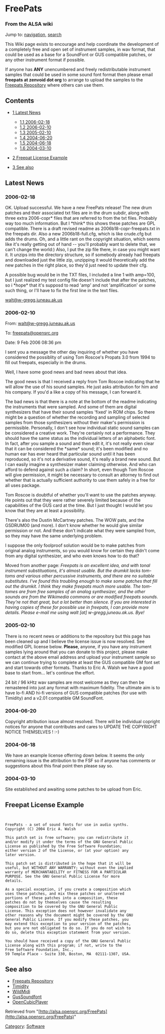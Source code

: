 FreePats
========

### From the ALSA wiki

Jump to: [navigation](#mw-head), [search](#p-search)

This Wiki page exists to encourage and help coordinate the development
of a completely free and open set of instrument samples, in wav format,
that could be used as a base for a SoundFont or GUS compatible patches,
or any other instrument format if possible.

If anyone has **ANY** unencumbered and freely redistributable instrument
samples that could be used in some sound font format then please email
**freepats at zenvoid dot org** to arrange to upload the samples to the
[Freepats Repository](http://freepats.zenvoid.org) where others can use
them.

Contents
--------

-   [1 Latest News](#Latest_News)
    -   [1.1 2006-02-18](#2006-02-18)
    -   [1.2 2006-02-10](#2006-02-10)
    -   [1.3 2005-02-10](#2005-02-10)
    -   [1.4 2004-06-20](#2004-06-20)
    -   [1.5 2004-06-18](#2004-06-18)
    -   [1.6 2004-03-10](#2004-03-10)

-   [2 Freepat License Example](#Freepat_License_Example)
-   [3 See also](#See_also)

Latest News
-----------

### 2006-02-18

OK. Upload successful. We have a new FreePats release! The new drum
patches and their associated txt files are in the drum subdir, along
with three extra 2006-copr\* files that are referred to from the txt
files. Probably way too much information. But I \*think\* this shows
these patches are GPL compatible. There is a draft revised readme as
2006b18-copr-freepats.txt in the freepats dir. Also a new
2006b18-full.cfg, which is like crude.cfg but adds the drums. Oh, and a
little rant on the copyright situation, which seems like it's really
getting out of hand -- you'll probably want to delete that, we can't
change the world:) Also, I put the zip file there, in case you might
want it. It unzips into the directory structure, so if somebody already
had freepats and downloaded just the little zip, unzipping it would
theoretically add the new patches in the right place, so they'd just
need to update their cfg.

A possible bug would be in the TXT files, I included a line 1 with
amp=100, but I just realized my test config file doesn't include that
after the patches, so i \*hope\* that it's supposd to read 'amp' and not
'amplification' or some such thing, or I'll have to fix the first line
in the text files.

walt@w-gregg.juneau.ak.us

### 2006-02-10

From: walt@w-gregg.juneau.ak.us

To: freepats@opensrc.org

Date: 9 Feb 2006 08:36 pm

I sent you a message the other day inquiring of whether you have
considered the possiblity of using Tom Roscoe's Propats 3.0 from 1994 to
fill out freepats, especially in the drums.

Well, I have some good news and bad news about that idea.

The good news is that I received a reply from Tom Roscoe indicating that
he will allow the use of his sound samples. He just asks attribution for
him and his company. If you'd a like a copy of his message, I can
forward it.

The bad news is that there is a note at the bottom of the readme
indicating the instruments that were sampled. And some of them are
digital synthesizers that have their sound samples 'fixed' in ROM chips.
So there might be a question of whether the recording and sampling of
selected samples from those synthesizers without their maker's
permission is permissible. Personally, I don't see how individual static
sound samples can be considered a creative work. They're certainly not a
performance. They should have the same status as the individual letters
of an alphabetic font. In fact, after you sample a sound and then edit
it, it's not really even clear that it can be considered the \*same\*
sound; it's been modified and no human ear has ever heard that
particular sound until it has been reproduced, so it's not a derivative
sound, it's really a brand new sound. But I can easily imagine a
synthesizer maker claiming otherwise. And who can afford to defend
against such a claim? In short, even though Tom Roscoe will give
permission, it might be necessary to consult an attorney to find out
whether that is actually sufficient authority to use them safely in a
free for all uses package.

Tom Roscoe is doubtful of whether you'll want to use the patches anyway.
He points out that they were rather severely limited because of the
capabilities of the GUS card at the time. But I just thought I would let
you know that they are at least a possibility.

There's also the Dustin McCartney patches. The WOW pats, and the
GSDRUM00 (and more). I don't know whether he would give similar
permission or not. And these don't indicate what they were sampled from,
so they may have the same underlying problem.

I suppose the only foolproof solution would be to make patches from
original analog instruments, so you would know for certain they didn't
come from any digital synthesizer, and who even knows how to do that?

Moved from another page: *Freepats is an excellent idea, and with tonal
instrument substituations, it's almost usable. But the drumkit lacks
tom-toms and various other percussive instruments, and there are no
suitable substitutes. I've found this troubling enough to make some
patches that fill out the drumkit. I think they make freepats much more
usable. The tom-tomes are from free samples of an analog synthesizer,
and the other sounds are from the Wikimedia commons or are modified
freepats sounds. They're not that great, but a lot better than silence.
If you are interested in having copies of these for possible use in
freepats, I can provide more details. Please e-mail me using walt [at]
w-gregg.juneau.ak.us. Bye!*

### 2005-02-10

There is no recent news or additions to the repository but this page has
been cleaned up and I believe the license issue is now resolved. See
modified GPL license below. **Please**, anyone, if you have any
instrument samples lying around that you can donate to this project,
please make contact at the above email address and upload your
instrument sample so we can continue trying to complete at least the GUS
compatible GM font set and start towards other formats. Thanks to Eric
A. Walsh we have a good base to start from... let's continue the effort.

24 bit / 96 kHtz wav samples are most welcome as they can then be
remastered into just any format with maximum fidelity. The ultimate aim
is to have lo-fi AND hi-fi versions of GUS compatible patches (for use
with Timidity) and a v2.01 compatible GM SoundFont.

### 2004-06-20

Copyright attribution issue almost resolved. There will be individual
copright notices for anyone that contributes and cares to UPDATE THE
COPYRIGHT NOTICE THEMSELVES ! :-)

### 2004-06-18

We have an example license offerring down below. It seems the only
remaining issue is the attribution to the FSF so if anyone has comments
or suggestions about this final point then please say so.

### 2004-03-10

Site established and awaiting some patches to be upload from Eric.

Freepat License Example
-----------------------

` `

    FreePats - a set of sound fonts for use in audio synths.
    Copyright (C) 2004 Eric A. Walsh

    This patch set is free software; you can redistribute it
    and/or modify it under the terms of the GNU General Public
    License as published by the Free Software Foundation;
    either version 2 of the License, or (at your option) any
    later version.

    This patch set is distributed in the hope that it will be
    useful, but WITHOUT ANY WARRANTY; without even the implied
    warranty of MERCHANTABILITY or FITNESS FOR A PARTICULAR
    PURPOSE. See the GNU General Public License for more
    details.

    As a special exception, if you create a composition which
    uses these patches, and mix these patches or unaltered
    portions of these patches into a composition, these
    patches do not by themselves cause the resulting
    composition to be covered by the GNU General Public
    License. This exception does not however invalidate any
    other reasons why the document might be covered by the GNU
    General Public License. If you modify these patches, you
    may extend this exception to your version of the patches,
    but you are not obligated to do so. If you do not wish to
    do so, delete this exception statement from your version.

    You should have received a copy of the GNU General Public
    License along with this program; if not, write to the
    Free Software Foundation, Inc.,
    59 Temple Place - Suite 330, Boston, MA  02111-1307, USA.

See also
--------

-   [Freepats Repository](http://freepats.opensrc.org)
-   [Timidity](/Timidity "Timidity")
-   [WildMidi](/WildMidi "WildMidi")
-   [GusSoundfont](/GusSoundfont "GusSoundfont")
-   [OpenCubicPlayer](/OpenCubicPlayer "OpenCubicPlayer")

Retrieved from
"[http://alsa.opensrc.org/FreePats](http://alsa.opensrc.org/FreePats)"

[Category](/Special:Categories "Special:Categories"):
[Software](/Category:Software "Category:Software")

